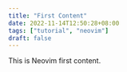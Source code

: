 ```yaml
---
title: "First Content"
date: 2022-11-14T12:50:28+08:00
tags: ["tutorial", "neovim"]
draft: false
---
```



This is Neovim first content.

